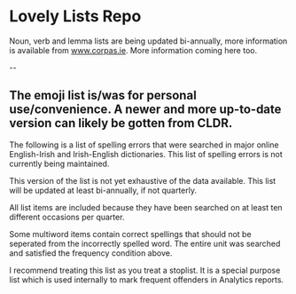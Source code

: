 # Lovely Lists Repo

Noun, verb and lemma lists are being updated bi-annually, more information is available from www.corpas.ie.
More information coming here too.

--

The emoji list is/was for personal use/convenience. A newer and more up-to-date version can likely be gotten from CLDR.
--

The following is a list of spelling errors that were searched in major online English-Irish and Irish-English dictionaries.
This list of spelling errors is not currently being maintained.

This version of the list is not yet exhaustive of the data available. This list will be updated at least bi-annually, if not quarterly.

All list items are included because they have been searched on at least ten different occasions per quarter.

Some multiword items contain correct spellings that should not be seperated from the incorrectly spelled word. The entire unit was searched and satisfied the frequency condition above.

I recommend treating this list as you treat a stoplist. It is a special purpose list which is used internally to mark frequent offenders in Analytics reports.
